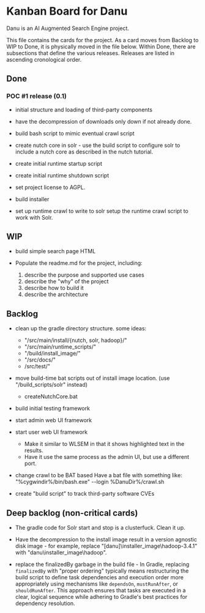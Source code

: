 # Kanban Board for Danu

Danu is an AI Augmented Search Engine project.

This file contains the cards for the project. As a card moves
from Backlog to WIP to Done, it is physically moved in the file below.
Within Done, there are subsections that define the various releases.
Releases are listed in ascending cronological order.

## Done

### POC #1 release (0.1)

* initial structure and loading of third-party components

* have the decompression of downloads only down if not already done.

* build bash script to mimic eventual crawl script

* create nutch core in solr -
  use the build script to configure solr to include a nutch core
  as described in the nutch tutorial.
  
* create initial runtime startup script

* create initial runtime shutdown script

* set project license to AGPL.

* build installer

* set up runtime crawl to write to solr
  setup the runtime crawl script to work with Solr.
  
## WIP

* build simple search page HTML

* Populate the readme.md for the project, including:
  1. describe the purpose and supported use cases
  2. describe the "why" of the project
  3. describe how to build it
  4. describe the architecture

## Backlog

* clean up the gradle directory structure. some ideas:
  - "/src/main/install/{nutch, solr, hadoop}/"
  - "/src/main/runtime_scripts/"
  - "/build/install_image/"
  - "/src/docs/"
  - /src/test/"
  
* move build-time bat scripts out of install image location. (use "/build_scripts/solr" instead)
  - createNutchCore.bat

* build initial testing framework

* start admin web UI framework

* start user web UI framework
  - Make it similar to WLSEM in that it shows highlighted text in the results.
  - Have it use the same process as the admin UI, but use a different port.

* change crawl to be BAT based
  Have a bat file with something like:
  "%cygwindir%/bin/bash.exe" --login %DanuDir%/crawl.sh


  
* create "build script" to track third-party software CVEs

## Deep backlog (non-critical cards)

* The gradle code for Solr start and stop is a clusterfuck.  Clean it up.


  
* Have the decompression to the install image result in a version agnostic disk image -
  for example, replace "[danu]\installer_image\hadoop-3.4.1\" with
  "danu\installer_image\hadoop\".
  
* replace the finalizedBy garbage in the build file - 
  In Gradle, replacing `finalizedBy` with "proper ordering" typically means 
  restructuring the build script to define task dependencies and execution 
  order more appropriately using mechanisms like `dependsOn`, `mustRunAfter`, 
  or `shouldRunAfter`. This approach ensures that tasks are executed in a 
  clear, logical sequence while adhering to Gradle's best practices for 
  dependency resolution.